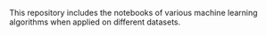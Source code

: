 This repository includes the notebooks of various machine learning algorithms when applied on different datasets.
